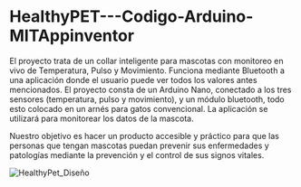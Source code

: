 # HealthyPET---Codigo-Arduino-MITAppinventor

El proyecto trata de un collar inteligente para mascotas con monitoreo en vivo de Temperatura, Pulso y Movimiento. Funciona mediante Bluetooth a una aplicación donde el usuario puede ver todos los valores antes mencionados.
El proyecto consta de un Arduino Nano, conectado a los tres sensores (temperatura, pulso y movimiento), y un módulo bluetooth, todo esto colocado en un arnés para gatos convencional. La aplicación se utilizará para monitorear los datos de la mascota.

Nuestro objetivo es hacer un producto accesible y práctico para que las personas que tengan mascotas puedan prevenir sus enfermedades y patologías mediante la prevención y el control de sus signos vitales.

![HealthyPet_Diseño](https://github.com/Cross-Jota/HealthyPET---Codigo-Arduino-MITAppinventor/assets/150954474/5e925d39-a359-49f7-a6a4-b6539fae47bc)
